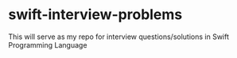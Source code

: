 # swift-interview-problems
This will serve as my repo for interview questions/solutions in Swift Programming Language

